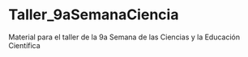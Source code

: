 # Taller_9aSemanaCiencia
Material para el taller de la 9a Semana de las Ciencias y la Educación Científica
